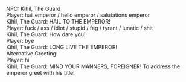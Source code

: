 NPC: Kihil, The Guard  
Player: hail emperor / hello emperor / salutations emperor  
Kihil, The Guard: HAIL TO THE EMPEROR!  
Player: fuck / ass / idiot / stupid / fag / tyrant / lunatic / shit  
Kihil, The Guard: How dare you!  
Player: bye  
Kihil, The Guard: LONG LIVE THE EMPEROR!  
Alternative Greeting:  
Player: hi  
Kihil, The Guard: MIND YOUR MANNERS, FOREIGNER! To address the emperor greet with his title!  
